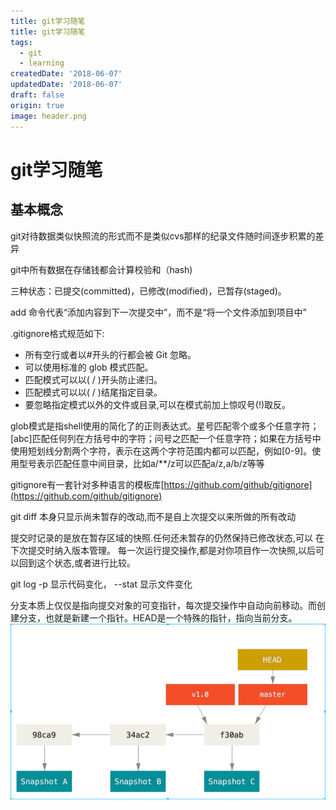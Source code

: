 ```yaml
---
title: git学习随笔
title: git学习随笔
tags: 
  - git
  - learning
createdDate: '2018-06-07'
updatedDate: '2018-06-07'
draft: false
origin: true
image: header.png
---
```

# git学习随笔

## 基本概念

git对待数据类似快照流的形式而不是类似cvs那样的纪录文件随时间逐步积累的差异

git中所有数据在存储钱都会计算校验和（hash)

三种状态：已提交(committed)，已修改(modified)，已暂存(staged)。

add 命令代表“添加内容到下一次提交中”，而不是“将一个文件添加到项目中”

.gitignore格式规范如下:

* 所有空行或者以#开头的行都会被 Git 忽略。
* 可以使用标准的 glob 模式匹配。
* 匹配模式可以以( / )开头防止递归。
* 匹配模式可以以( / )结尾指定目录。
* 要忽略指定模式以外的文件或目录,可以在模式前加上惊叹号(!)取反。

glob模式是指shell使用的简化了的正则表达式。星号匹配零个或多个任意字符；[abc]匹配任何列在方括号中的字符；问号之匹配一个任意字符；如果在方括号中使用短划线分割两个字符，表示在这两个字符范围内都可以匹配，例如[0-9]。使用型号表示匹配任意中间目录，比如a/*\*/z可以匹配a/z,a/b/z等等

gitignore有一套针对多种语言的模板库[https://github.com/github/gitignore](https://github.com/github/gitignore)

git diff 本身只显示尚未暂存的改动,而不是自上次提交以来所做的所有改动

提交时记录的是放在暂存区域的快照.任何还未暂存的仍然保持已修改状态,可以
在下次提交时纳入版本管理。 每一次运行提交操作,都是对你项目作一次快照,以后可以回到这个状态,或者进行比较。


git log -p 显示代码变化， --stat 显示文件变化

分支本质上仅仅是指向提交对象的可变指针，每次提交操作中自动向前移动。而创建分支，也就是新建一个指针。HEAD是一个特殊的指针，指向当前分支。
![](./images/branch-show.png)